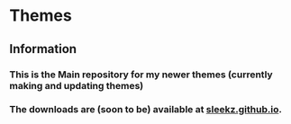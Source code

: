 # Themes
## Information
### This is the Main repository for my newer themes (currently making and updating themes)
### The downloads are (soon to be) available at [sleekz.github.io](sleekz.github.io).